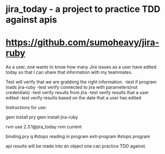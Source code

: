 # jira_today - a project to practice TDD against apis
# https://github.com/sumoheavy/jira-ruby

As a user, one wants to know how many Jira issues as a user have edited today so that I can share that information with my teammates.


Test will verify that we are grabbing the right information.
-test if program loads jira-ruby
-test verify connected to jira with parameters(not credentials)
-test verify results from jira
-test verify results that a user edited
-test verify results based on the date that a user has edited

Instructions for use:

gem install pry
gem install jira-ruby

rvm use 2.3.1@jira_today
rvm current

binding.pry
q  #stops reading in program
exit-program #stops program


api results will be made into an object one can practice TDD against.
